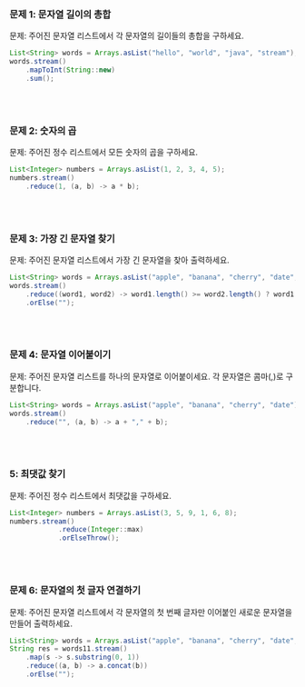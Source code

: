 ### 문제 1: 문자열 길이의 총합
문제: 주어진 문자열 리스트에서 각 문자열의 길이들의 총합을 구하세요.
```java
List<String> words = Arrays.asList("hello", "world", "java", "stream");
words.stream()
    .mapToInt(String::new)
    .sum();
```




<br><br>

### 문제 2: 숫자의 곱
문제: 주어진 정수 리스트에서 모든 숫자의 곱을 구하세요.
```java
List<Integer> numbers = Arrays.asList(1, 2, 3, 4, 5);
numbers.stream()
    .reduce(1, (a, b) -> a * b);
```




<br><br>


### 문제 3: 가장 긴 문자열 찾기
문제: 주어진 문자열 리스트에서 가장 긴 문자열을 찾아 출력하세요.
```java
List<String> words = Arrays.asList("apple", "banana", "cherry", "date", "fig");
words.stream()
    .reduce((word1, word2) -> word1.length() >= word2.length() ? word1 : word2)
    .orElse("");
```




<br><br>


### 문제 4: 문자열 이어붙이기
문제: 주어진 문자열 리스트를 하나의 문자열로 이어붙이세요. 각 문자열은 콤마(,)로 구분합니다.
```java
List<String> words = Arrays.asList("apple", "banana", "cherry", "date");
words.stream()
    .reduce("", (a, b) -> a + "," + b);
```






<br><br>

### 5: 최댓값 찾기
문제: 주어진 정수 리스트에서 최댓값을 구하세요.
```java
List<Integer> numbers = Arrays.asList(3, 5, 9, 1, 6, 8);
numbers.stream()
            .reduce(Integer::max)
            .orElseThrow();
```






<br><br>

### 문제 6: 문자열의 첫 글자 연결하기
문제: 주어진 문자열 리스트에서 각 문자열의 첫 번째 글자만 이어붙인 새로운 문자열을 만들어 출력하세요.
```java
List<String> words = Arrays.asList("apple", "banana", "cherry", "date", "fig");
String res = words11.stream()
    .map(s -> s.substring(0, 1))
    .reduce((a, b) -> a.concat(b))
    .orElse("");
```




<br><br>




